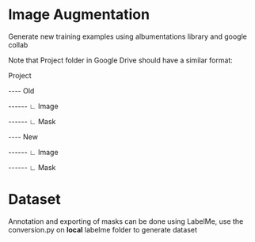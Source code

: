 # Image Augmentation
Generate new training examples using albumentations library and google collab

Note that Project folder in Google Drive should have a similar format:

Project

---- Old

------ ∟ Image

------ ∟ Mask

---- New 

------ ∟ Image

------ ∟ Mask

# Dataset
Annotation and exporting of masks can be done using LabelMe, use the conversion.py on **local** labelme folder to generate dataset
